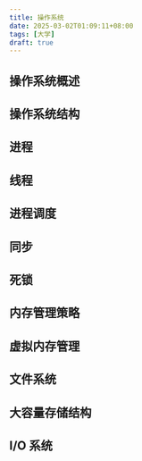 ```yaml
---
title: 操作系统
date: 2025-03-02T01:09:11+08:00
tags: [大学]
draft: true
---
```


## 操作系统概述

## 操作系统结构

## 进程

## 线程

## 进程调度

## 同步

## 死锁

## 内存管理策略

## 虚拟内存管理

## 文件系统

## 大容量存储结构

## I/O 系统
